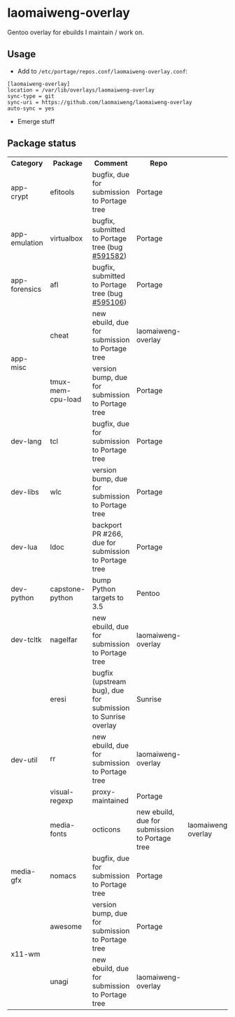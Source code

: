 laomaiweng-overlay
==================

Gentoo overlay for ebuilds I maintain / work on.

Usage
-----

* Add to `/etc/portage/repos.conf/laomaiweng-overlay.conf`:

```
[laomaiweng-overlay]
location = /var/lib/overlays/laomaiweng-overlay
sync-type = git
sync-uri = https://github.com/laomaiweng/laomaiweng-overlay
auto-sync = yes
```
* Emerge stuff


Package status
--------------

<table>
  <tr><th>Category</th><th>Package</th><th>Comment</th><th>Repo</th></tr>
  <tr><td rowspan=1>app-crypt</td><td>efitools</td><td>bugfix, due for submission to Portage tree</td><td>Portage</td></tr>
  <tr><td rowspan=1>app-emulation</td><td>virtualbox</td><td>bugfix, submitted to Portage tree (bug <a href="https://bugs.gentoo.org/show_bug.cgi?id=591582">#591582</a>)</td><td>Portage</td></tr>
  <tr><td rowspan=1>app-forensics</td><td>afl</td><td>bugfix, submitted to Portage tree (bug <a href="https://bugs.gentoo.org/show_bug.cgi?id=595106">#595106</a>)</td><td>Portage</td></tr>
  <tr><td rowspan=2>app-misc</td><td>cheat</td><td>new ebuild, due for submission to Portage tree</td><td>laomaiweng-overlay</td></tr>
  <tr><td>tmux-mem-cpu-load</td><td>version bump, due for submission to Portage tree</td><td>Portage</td></tr>
  <tr><td rowspan=1>dev-lang</td><td>tcl</td><td>bugfix, due for submission to Portage tree</td><td>Portage</td></tr>
  <tr><td rowspan=1>dev-libs</td><td>wlc</td><td>version bump, due for submission to Portage tree</td><td>Portage</td></tr>
  <tr><td rowspan=1>dev-lua</td><td>ldoc</td><td>backport PR #266, due for submission to Portage tree</td><td>Portage</td></tr>
  <tr><td rowspan=1>dev-python</td><td>capstone-python</td><td>bump Python targets to 3.5</td><td>Pentoo</td></tr>
  <tr><td rowspan=1>dev-tcltk</td><td>nagelfar</td><td>new ebuild, due for submission to Portage tree</td><td>laomaiweng-overlay</td></tr>
  <tr><td rowspan=4>dev-util</td><td>eresi</td><td>bugfix (upstream bug), due for submission to Sunrise overlay</td><td>Sunrise</td></tr>
  <tr><td>rr</td><td>new ebuild, due for submission to Portage tree</td><td>laomaiweng-overlay</td></tr>
  <tr><td>visual-regexp</td><td>proxy-maintained</td><td>Portage</td></tr>
  <tr><td rowspan=1>media-fonts</td><td>octicons</td><td>new ebuild, due for submission to Portage tree</td><td>laomaiweng-overlay</td></tr>
  <tr><td rowspan=1>media-gfx</td><td>nomacs</td><td>bugfix, due for submission to Portage tree</td><td>Portage</td></tr>
  <tr><td rowspan=2>x11-wm</td><td>awesome</td><td>version bump, due for submission to Portage tree</td><td>Portage</td></tr>
  <tr><td>unagi</td><td>new ebuild, due for submission to Portage tree</td><td>laomaiweng-overlay</td></tr>
</table>

